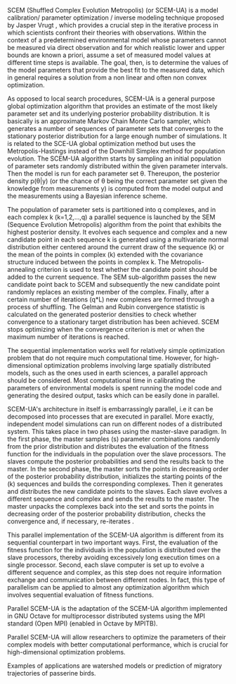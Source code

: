 SCEM (Shuffled Complex Evolution Metropolis) (or SCEM-UA) is a model calibration/ parameter optimization / inverse modeling technique proposed by Jasper Vrugt  , which provides a crucial step in the iterative process in which  scientists confront their theories with observations.   Within the context of a predetermined environmental model whose parameters cannot be measured via direct observation and for which realistic lower and upper bounds are known a priori, assume a set of measured model values at different time steps is available.  The goal, then, is to determine the values of the model parameters that provide the best fit to the measured data, which in general requires a solution from a non linear and often non convex optimization.

As opposed to local search procedures, SCEM-UA  is a general purpose global optimization algorithm that provides an estimate of the most likely parameter set and its underlying posterior probability distribution. It is basically is an approximate Markov Chain Monte Carlo sampler, which generates a number of sequences of parameter sets that converges to the stationary posterior distribution for a large enough number of simulations. It is related to the SCE-UA global optimization method but uses the Metropolis-Hastings instead of the Downhill Simplex method for population evolution.
The SCEM-UA algorithm starts by sampling an initial population of parameter sets randomly distributed within the given parameter intervals. Then the model is run for each parameter set θ. Thereupon, the posterior density p(θ|y) (or the chance of θ being the correct parameter set given the knowledge from measurements y)  is computed from the model output and the measurements using a Bayesian inference scheme.

The population of parameter sets is partitioned into q complexes, and in each complex k (k=1,2,...,q) a parallel sequence is launched by the SEM (Sequence Evolution Metropolis) algorithm  from the point that exhibits the highest posterior density. It evolves each sequence and complex and a new candidate point in each sequence k is generated using a multivariate normal distribution either centered around the current draw of the sequence (k) or the mean of the points in complex (k) extended with the covariance structure induced between the points in complex k. The Metropolis-annealing  criterion is used to test whether the candidate point should be added to the current sequence. The SEM sub-algorithm passes the new candidate point back to SCEM  and subsequently the new candidate point randomly replaces an existing member of the complex. Finally, after a certain number of iterations (q\*L) new complexes are formed through a process of shuffling. The Gelman and Rubin convergence statistic is calculated on the generated posterior densities to check whether convergence to a stationary target distribution has been achieved. SCEM stops optimizing when the convergence criterion is met or when the maximum number of iterations is reached.

The sequential implementation works well for relatively simple optimization problem that  do not require much computational time. However, for high-dimensional optimization problems involving large spatially distributed models, such as the ones used in earth sciences, a parallel approach should be considered. Most computational time in calibrating the parameters of environmental models is spent running the model code and generating the desired output, tasks which can be easily done in parallel.

SCEM-UA's architecture in itself is embarrassingly parallel, i.e it can be decomposed into processes that are executed in parallel. More exactly, independent model simulations can run on different nodes of a distributed system. This takes place in two phases using the master-slave paradigm. In the first phase, the master samples (s) parameter combinations randomly from the prior distribution and distributes the evaluation of the fitness function for the individuals in the population over the slave processors. The slaves compute the posterior probabilities and send the results back to the master. In the second phase, the master sorts the points in decreasing order of the posterior probability distribution, initializes the starting points of the (k) sequences and builds the corresponding complexes. Then it generates and distributes the new candidate points to the slaves. Each slave evolves a different sequence and complex and sends the results to the master. The master unpacks the complexes back into the set and sorts the points in decreasing order of the posterior probability distribution, checks the convergence and, if necessary, re-iterates .


This parallel implementation of the SCEM-UA algorithm is different from its sequential counterpart in two important ways. First, the evaluation of the fitness function for the individuals in the population is distributed over the slave processors, thereby avoiding excessively long execution times on a single processor. Second, each slave computer is set up to evolve a different sequence and complex, as this step does not require information exchange and communication between different nodes. In fact, this type of parallelism can be applied to almost any optimization algorithm which involves sequential evaluation of fitness functions.

Parallel SCEM-UA is the adaptation of the SCEM-UA algorithm implemented in GNU Octave for multiprocessor distributed systems using  the MPI standard (Open MPI) (enabled in Octave by MPITB).

Parallel SCEM-UA will allow researchers to optimize the parameters of their complex models with better computational performance, which is crucial for high-dimensional optimization problems.

Examples of applications are watershed models or prediction of migratory trajectories of passerine birds.